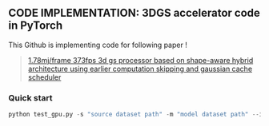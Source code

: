 ## CODE IMPLEMENTATION: 3DGS accelerator code in PyTorch

This Github is implementing code for following paper ! 

> [1.78mj/frame 373fps 3d gs processor based on shape-aware hybrid architecture using earlier computation skipping and gaussian cache scheduler](https://ieeexplore.ieee.org/document/10904813)

### Quick start 
``` python
python test_gpu.py -s "source dataset path" -m "model dataset path" --iteration "7000 or 30000" --format_type "colmap or blender" --device "device"
```
